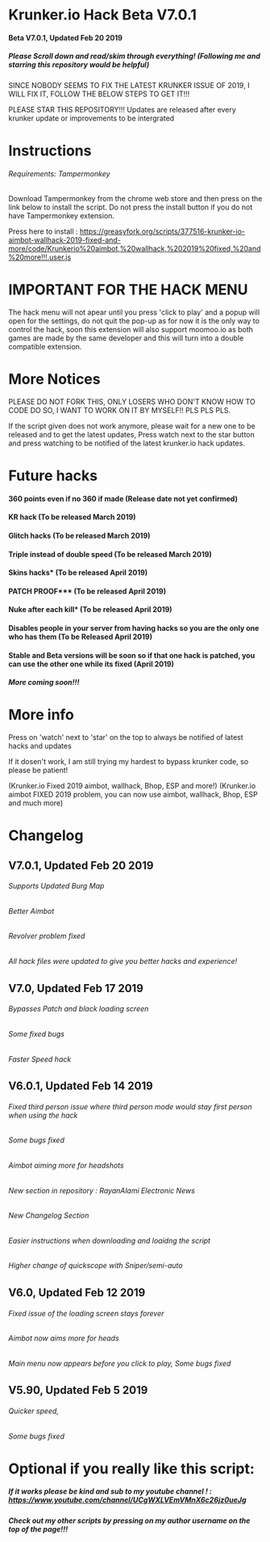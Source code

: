 # Krunker.io Hack Beta V7.0.1

#### Beta V7.0.1, Updated Feb 20 2019

##### Please Scroll down and read/skim through everything! (Following me and starring this repository would be helpful)

SINCE NOBODY SEEMS TO FIX THE LATEST KRUNKER ISSUE OF 2019, I WILL FIX IT, FOLLOW THE BELOW STEPS TO GET IT!!!

PLEASE STAR THIS REPOSITORY!!! Updates are released after every krunker update or improvements to be intergrated

# Instructions

###### Requirements: Tampermonkey
Download Tampermonkey from the chrome web store and then press on the link below to install the script.
Do not press the install button if you do not have Tampermonkey extension.

Press here to install : https://greasyfork.org/scripts/377516-krunker-io-aimbot-wallhack-2019-fixed-and-more/code/Krunkerio%20aimbot,%20wallhack,%202019%20fixed,%20and%20more!!!.user.js

# IMPORTANT FOR THE HACK MENU
The hack menu will not apear until you press 'click to play' and a popup will open for the settings, do not quit the pop-up as for now it is the only way to control the hack, soon this extension will also support moomoo.io as both games are made by the same developer and this will turn into a double compatible extension.

# More Notices
PLEASE DO NOT FORK THIS, ONLY LOSERS WHO DON'T KNOW HOW TO CODE DO SO, I WANT TO WORK ON IT BY MYSELF!! PLS PLS PLS.

If the script given does not work anymore, please wait for a new one to be released and to get the latest updates, Press watch next to the star button and press watching to be notified of the latest krunker.io hack updates.

# Future hacks
#### 360 points even if no 360 if made (Release date not yet confirmed)
#### KR hack (To be released March 2019)
#### Glitch hacks (To be released March 2019)
#### Triple instead of double speed (To be released March 2019)
#### Skins hacks* (To be released April 2019)
#### PATCH PROOF*** (To be released April 2019)
#### Nuke after each kill* (To be released April 2019)
#### Disables people in your server from having hacks so you are the only one who has them (To be Released April 2019)
#### Stable and Beta versions will be soon so if that one hack is patched, you can use the other one while its fixed (April 2019)
##### More coming soon!!!


# More info
Press on 'watch' next to 'star' on the top to always be notified of latest hacks and updates

If it dosen't work, I am still trying my hardest to bypass krunker code, so please be patient!

(Krunker.io Fixed 2019 aimbot, wallhack, Bhop, ESP and more!)
(Krunker.io aimbot FIXED 2019 problem, you can now use aimbot, wallhack, Bhop, ESP and much more)


# Changelog
## V7.0.1, Updated Feb 20 2019
###### Supports Updated Burg Map
###### Better Aimbot
###### Revolver problem fixed
###### All hack files were updated to give you better hacks and experience!

## V7.0, Updated Feb 17 2019
###### Bypasses Patch and black loading screen
###### Some fixed bugs
###### Faster Speed hack

## V6.0.1, Updated Feb 14 2019
###### Fixed third person issue where third person mode would stay first person when using the hack
###### Some bugs fixed
###### Aimbot aiming more for headshots
###### New section in repository : RayanAlami Electronic News
###### New Changelog Section
###### Easier instructions when downloading and loaidng the script
###### Higher change of quickscope with Sniper/semi-auto

## V6.0, Updated Feb 12 2019
###### Fixed issue of the loading screen stays forever
###### Aimbot now aims more for heads
###### Main menu now appears before you click to play, Some bugs fixed

## V5.90, Updated Feb 5 2019
###### Quicker speed, 
###### Some bugs fixed


# Optional if you really like this script:

##### If it works please be kind and sub to my youtube channel ! : https://www.youtube.com/channel/UCgWXLVEmVMnX6c26jz0ueJg
##### Check out my other scripts by pressing on my author username on the top of the page!!!
